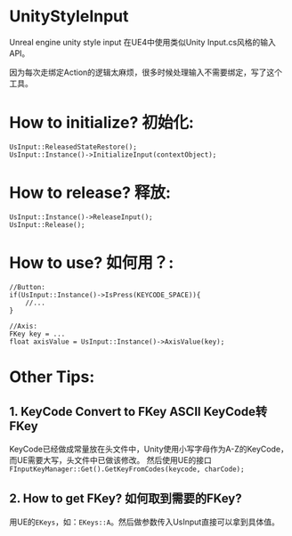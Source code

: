 # UnityStyleInput
Unreal engine unity style input
在UE4中使用类似Unity Input.cs风格的输入API。


因为每次走绑定Action的逻辑太麻烦，很多时候处理输入不需要绑定，写了这个工具。



# How to initialize? 初始化:

```
UsInput::ReleasedStateRestore();
UsInput::Instance()->InitializeInput(contextObject);
```

# How to release? 释放:

```
UsInput::Instance()->ReleaseInput();
UsInput::Release();
```


# How to use? 如何用？:

```
//Button:
if(UsInput::Instance()->IsPress(KEYCODE_SPACE)){
	//...
}

//Axis:
FKey key = ...
float axisValue = UsInput::Instance()->AxisValue(key);
```

# Other Tips:
## 1. KeyCode Convert to FKey ASCII KeyCode转FKey


KeyCode已经做成常量放在头文件中，Unity使用小写字母作为A-Z的KeyCode，而UE需要大写，头文件中已做该修改。
然后使用UE的接口`FInputKeyManager::Get().GetKeyFromCodes(keycode, charCode);`




## 2. How to get FKey? 如何取到需要的FKey?


用UE的`EKeys`，如：`EKeys::A`。然后做参数传入UsInput直接可以拿到具体值。
